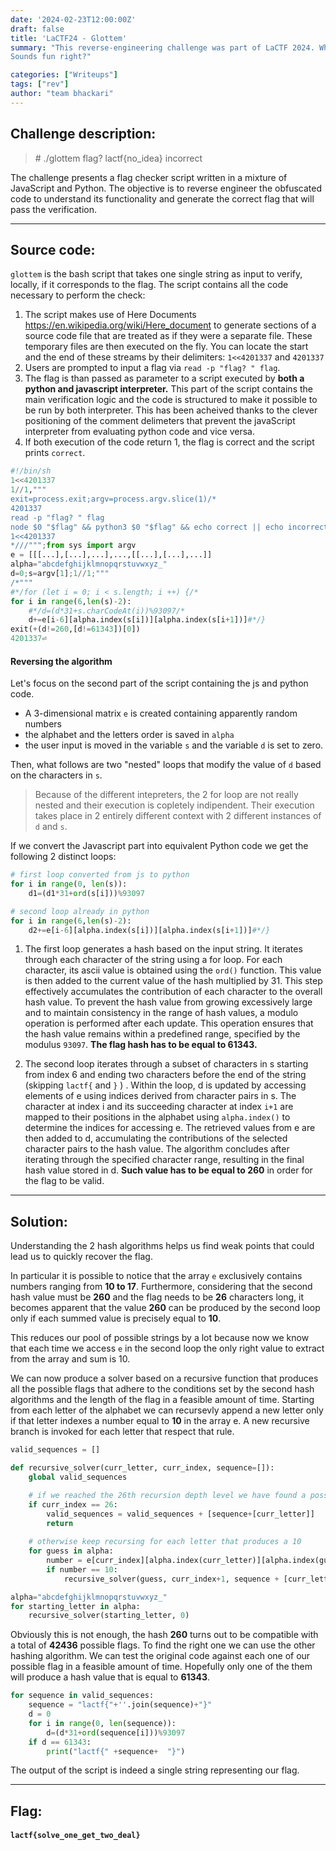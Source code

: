 ```yaml
---
date: '2024-02-23T12:00:00Z'
draft: false
title: 'LaCTF24 - Glottem'
summary: "This reverse-engineering challenge was part of LaCTF 2024. What we faced was a flag checker script written in both python and javascript. 
Sounds fun right?"

categories: ["Writeups"]
tags: ["rev"]
author: "team bhackari"
---
```


## Challenge description:

>\# ./glottem
> flag? lactf{no_idea}
>incorrect


The challenge presents a flag checker script written in a mixture of JavaScript and Python. The objective is to reverse engineer the obfuscated code to understand its functionality and generate the correct flag that will pass the verification.

---

## Source code:

`glottem` is the bash script that takes one single string as input to verify, locally, if it corresponds to the flag. 
The script contains all the code necessary to perform the check:  
1. The script makes use of Here Documents https://en.wikipedia.org/wiki/Here_document to generate sections of a source code file that are treated as if they were a separate file. 
These temporary files are then executed on the fly.
You can locate the start and the end of these streams by their delimiters: `1<<4201337` and `4201337`
2. Users are prompted to input a flag via `read -p "flag? " flag`.
3. The flag is than passed as parameter to a script executed by **both a python and javascript interpreter.** 
This part of the script contains the main verification logic and the code is structured to make it possible to be run by both interpreter. 
This has been acheived thanks to the clever positioning of the comment delimeters that prevent the javaScript interpreter from evaluating python code and vice versa. 
4. If both execution of the code return 1, the flag is correct and the script prints `correct`.

```python
#!/bin/sh
1<<4201337
1//1,"""
exit=process.exit;argv=process.argv.slice(1)/*
4201337
read -p "flag? " flag
node $0 "$flag" && python3 $0 "$flag" && echo correct || echo incorrect
1<<4201337
*///""";from sys import argv
e = [[[...],[...],...],...,[[...],[...],...]]
alpha="abcdefghijklmnopqrstuvwxyz_"
d=0;s=argv[1];1//1;"""
/*"""
#*/for (let i = 0; i < s.length; i ++) {/*
for i in range(6,len(s)-2):
    #*/d=(d*31+s.charCodeAt(i))%93097/*
    d+=e[i-6][alpha.index(s[i])][alpha.index(s[i+1])]#*/}
exit(+(d!=260,[d!=61343])[0])
4201337⏎ 

```

#### Reversing the algorithm

Let's focus on the second part of the script containing the js and python code.
+ A 3-dimensional matrix `e` is created containing apparently random numbers 
+ the alphabet and the letters order is saved in `alpha`
+ the user input is moved in the variable `s` and the variable `d` is set to zero.

Then, what follows are two "nested" loops that modify the value of `d` based on the characters in `s`.

>Because of the different intepreters, the 2 for loop are not really nested and their execution is copletely indipendent. 
>Their execution takes place in 2 entirely different context with 2  different instances of `d` and `s`.

If we convert the Javascript part into equivalent Python code we get the following 2 distinct loops:

```python
# first loop converted from js to python
for i in range(0, len(s)):
    d1=(d1*31+ord(s[i]))%93097

# second loop already in python
for i in range(6,len(s)-2):
    d2+=e[i-6][alpha.index(s[i])][alpha.index(s[i+1])]#*/}
```

1. The first loop generates a hash based on the input string.
It iterates through each character of the string using a for loop. For each character, its ascii value is obtained using the `ord()` function. This value is then added to the current value of the hash multiplied by 31. This step effectively accumulates the contribution of each character to the overall hash value.
To prevent the hash value from growing excessively large and to maintain consistency in the range of hash values, a modulo operation is performed after each update. This operation ensures that the hash value remains within a predefined range, specified by the modulus `93097`.
**The flag hash has to be equal to 61343.**

1. The second loop iterates through a subset of characters in s starting from index 6 and ending two characters before the end of the string (skipping `lactf{`  and  `}` ) .
Within the loop, d is updated by accessing elements of e using indices derived from character pairs in s. The character at index i and its succeeding character at index `i+1` are mapped to their positions in the alphabet using `alpha.index()` to determine the indices for accessing e.
The retrieved values from e are then added to d, accumulating the contributions of the selected character pairs to the hash value.
The algorithm concludes after iterating through the specified character range, resulting in the final hash value stored in d.
**Such value has to be equal to 260** in order for the flag to be valid. 
---

## Solution:

Understanding the 2 hash algorithms helps us find weak points that could lead us to quickly recover the flag.

In particular it is possible to notice that the array `e` exclusively contains numbers ranging from **10 to 17**. 
Furthermore, considering that the second hash value must be **260** and the flag needs to be **26** characters long, it becomes apparent that the value **260** can be produced by the second loop only if each summed value is precisely equal to **10**.


This reduces our pool of possible strings by a lot because now we know that each time we access `e` in the second loop the only right value to extract from the array and sum is 10.

We can now produce a solver based on a recursive function that produces all the possible flags that adhere to the conditions set by the second hash algorithms and the length of the flag in a feasible amount of time.
Starting from each letter of the alphabet we can recursevly append a new letter only if that letter indexes a number equal to **10** in the array e. A new recursive branch is invoked for each letter that respect that rule.

```python
valid_sequences = []

def recursive_solver(curr_letter, curr_index, sequence=[]):
    global valid_sequences

    # if we reached the 26th recursion depth level we have found a possible flag
    if curr_index == 26:
        valid_sequences = valid_sequences + [sequence+[curr_letter]]
        return
    
    # otherwise keep recursing for each letter that produces a 10
    for guess in alpha:
        number = e[curr_index][alpha.index(curr_letter)][alpha.index(guess)]
        if number == 10:
            recursive_solver(guess, curr_index+1, sequence + [curr_letter])

alpha="abcdefghijklmnopqrstuvwxyz_"
for starting_letter in alpha:
    recursive_solver(starting_letter, 0)
```


Obviously this is not enough, the hash **260** turns out to be compatible with a total of __42436__ possible flags.
To find the right one we can use the other hashing algorithm. We can test the original code against each one of our possible flag in a feasible amount of time. 
Hopefully only one of the them will produce a hash value that is equal to **61343**.


```python
for sequence in valid_sequences:
    sequence = "lactf{"+''.join(sequence)+"}"
    d = 0
    for i in range(0, len(sequence)):
        d=(d*31+ord(sequence[i]))%93097
    if d == 61343:
        print("lactf{" +sequence+  "}")
```

The output of the script is indeed a single string representing our flag.

---

## Flag:

#### `lactf{solve_one_get_two_deal}`
